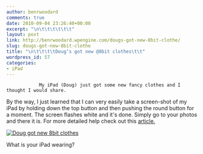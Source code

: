 ```yaml
---
author: benrwoodard
comments: true
date: 2010-09-04 23:26:40+00:00
excerpt: "\n\t\t\t\t\t\t"
layout: post
link: http://benrwoodard.wpengine.com/dougs-got-new-8bit-clothe/
slug: dougs-got-new-8bit-clothe
title: "\n\t\t\t\tDoug’s got new @8bit clothes\t\t"
wordpress_id: 57
categories:
- iPad
---
```



				My iPad (Doug) just got some new fancy clothes and I thought I would share.

By the way, I just learned that I can very easily take a screen-shot of my iPad by holding down the top button and then pushing the round button for a moment.  The screen flashes white and it's done.  Simply go to your photos and there it is. For more detailed help check out this [article. ](http://www.simplehelp.net/2010/04/03/how-to-take-a-screenshot-of-your-ipad/)
<!-- more -->

[![Doug got new 8bit clothes](http://benrwoodard.com/wp-content/uploads/2011/02/new-clothes-225x300.png)](http://benrwoodard.com/wp-content/uploads/2011/02/new-clothes.png)

What is your iPad wearing?		
